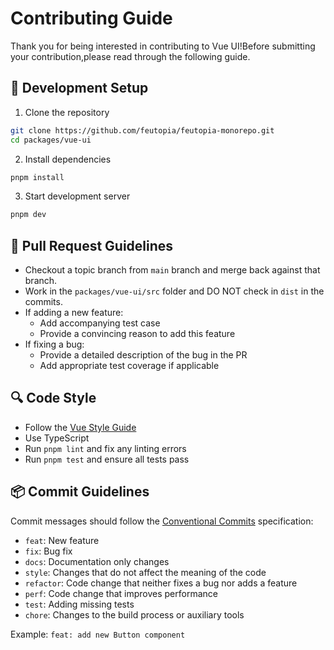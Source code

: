 # Contributing Guide

Thank you for being interested in contributing to Vue UI!Before submitting your contribution,please read through the following guide.

## 🔧 Development Setup

1. Clone the repository

```bash
git clone https://github.com/feutopia/feutopia-monorepo.git
cd packages/vue-ui
```

2. Install dependencies

```bash
pnpm install
```

3. Start development server

```bash
pnpm dev
```

## 📝 Pull Request Guidelines

- Checkout a topic branch from `main` branch and merge back against that branch.
- Work in the `packages/vue-ui/src` folder and DO NOT check in `dist` in the commits.
- If adding a new feature:
  - Add accompanying test case
  - Provide a convincing reason to add this feature
- If fixing a bug:
  - Provide a detailed description of the bug in the PR
  - Add appropriate test coverage if applicable

## 🔍 Code Style

- Follow the [Vue Style Guide](https://vuejs.org/style-guide/)
- Use TypeScript
- Run `pnpm lint` and fix any linting errors
- Run `pnpm test` and ensure all tests pass

## 📦 Commit Guidelines

Commit messages should follow the [Conventional Commits](https://www.conventionalcommits.org/) specification:

- `feat`: New feature
- `fix`: Bug fix
- `docs`: Documentation only changes
- `style`: Changes that do not affect the meaning of the code
- `refactor`: Code change that neither fixes a bug nor adds a feature
- `perf`: Code change that improves performance
- `test`: Adding missing tests
- `chore`: Changes to the build process or auxiliary tools

Example: `feat: add new Button component`
